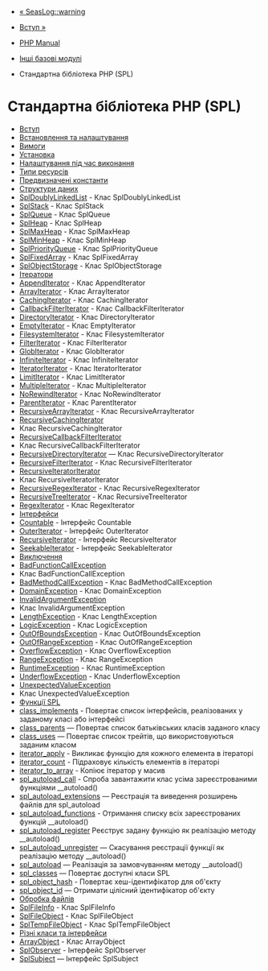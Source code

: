 - [« SeasLog::warning](seaslog.warning.md)
- [Вступ »](intro.spl.md)

- [PHP Manual](index.md)
- [Інші базові модулі](refs.basic.other.md)
- Стандартна бібліотека PHP (SPL)

# Стандартна бібліотека PHP (SPL)

- [Вступ](intro.spl.md)
- [Встановлення та налаштування](spl.setup.md)
- [Вимоги](spl.requirements.md)
- [Установка](spl.installation.md)
- [Налаштування під час виконання](spl.configuration.md)
- [Типи ресурсів](spl.resources.md)
- [Предвизначені константи](spl.constants.md)
- [Структури даних](spl.datastructures.md)
- [SplDoublyLinkedList](class.spldoublylinkedlist.md) - Клас
SplDoublyLinkedList
- [SplStack](class.splstack.md) - Клас SplStack
- [SplQueue](class.splqueue.md) - Клас SplQueue
- [SplHeap](class.splheap.md) - Клас SplHeap
- [SplMaxHeap](class.splmaxheap.md) - Клас SplMaxHeap
- [SplMinHeap](class.splminheap.md) - Клас SplMinHeap
- [SplPriorityQueue](class.splpriorityqueue.md) - Клас
SplPriorityQueue
- [SplFixedArray](class.splfixedarray.md) - Клас SplFixedArray
- [SplObjectStorage](class.splobjectstorage.md) - Клас
SplObjectStorage
- [Ітератори](spl.iterators.md)
- [AppendIterator](class.appenditerator.md) - Клас
AppendIterator
- [ArrayIterator](class.arrayiterator.md) - Клас ArrayIterator
- [CachingIterator](class.cachingiterator.md) - Клас
CachingIterator
- [CallbackFilterIterator](class.callbackfilteriterator.md) -
Клас CallbackFilterIterator
- [DirectoryIterator](class.directoryiterator.md) - Клас
DirectoryIterator
- [EmptyIterator](class.emptyiterator.md) - Клас EmptyIterator
- [FilesystemIterator](class.filesystemiterator.md) - Клас
FilesystemIterator
- [FilterIterator](class.filteriterator.md) - Клас
FilterIterator
- [GlobIterator](class.globiterator.md) - Клас GlobIterator
- [InfiniteIterator](class.infiniteiterator.md) - Клас
InfiniteIterator
- [IteratorIterator](class.iteratoriterator.md) - Клас
IteratorIterator
- [LimitIterator](class.limititerator.md) - Клас LimitIterator
- [MultipleIterator](class.multipleiterator.md) - Клас
MultipleIterator
- [NoRewindIterator](class.norewinditerator.md) - Клас
NoRewindIterator
- [ParentIterator](class.parentiterator.md) - Клас
ParentIterator
- [RecursiveArrayIterator](class.recursivearrayiterator.md) -
Клас RecursiveArrayIterator
- [RecursiveCachingIterator](class.recursivecachingiterator.md)
- Клас RecursiveCachingIterator
- [RecursiveCallbackFilterIterator](class.recursivecallbackfilteriterator.md)
- Клас RecursiveCallbackFilterIterator
- [RecursiveDirectoryIterator](class.recursivedirectoryiterator.md)
— Клас RecursiveDirectoryIterator
- [RecursiveFilterIterator](class.recursivefilteriterator.md) -
Клас RecursiveFilterIterator
- [RecursiveIteratorIterator](class.recursiveiteratoriterator.md)
- Клас RecursiveIteratorIterator
- [RecursiveRegexIterator](class.recursiveregexiterator.md) -
Клас RecursiveRegexIterator
- [RecursiveTreeIterator](class.recursivetreeiterator.md) -
Клас RecursiveTreeIterator
- [RegexIterator](class.regexiterator.md) - Клас RegexIterator
- [Інтерфейси](spl.interfaces.md)
- [Countable](class.countable.md) - Інтерфейс Countable
- [OuterIterator](class.outeriterator.md) - Інтерфейс
OuterIterator
- [RecursiveIterator](class.recursiveiterator.md) - Інтерфейс
RecursiveIterator
- [SeekableIterator](class.seekableiterator.md) - Інтерфейс
SeekableIterator
- [Виключення](spl.exceptions.md)
- [BadFunctionCallException](class.badfunctioncallexception.md)
- Клас BadFunctionCallException
- [BadMethodCallException](class.badmethodcallexception.md) -
Клас BadMethodCallException
- [DomainException](class.domainexception.md) - Клас
DomainException
- [InvalidArgumentException](class.invalidargumentexception.md)
- Клас InvalidArgumentException
- [LengthException](class.lengthexception.md) - Клас
LengthException
- [LogicException](class.logicexception.md) - Клас
LogicException
- [OutOfBoundsException](class.outofboundsexception.md) - Клас
OutOfBoundsException
- [OutOfRangeException](class.outofrangeexception.md) - Клас
OutOfRangeException
- [OverflowException](class.overflowexception.md) - Клас
OverflowException
- [RangeException](class.rangeexception.md) - Клас
RangeException
- [RuntimeException](class.runtimeexception.md) - Клас
RuntimeException
- [UnderflowException](class.underflowexception.md) - Клас
UnderflowException
- [UnexpectedValueException](class.unexpectedvalueexception.md)
- Клас UnexpectedValueException
- [Функції SPL](ref.spl.md)
- [class_implements](function.class-implements.md) - Повертає
список інтерфейсів, реалізованих у заданому класі або
інтерфейсі
- [class_parents](function.class-parents.md) — Повертає список
батьківських класів заданого класу
- [class_uses](function.class-uses.md) — Повертає список
трейтів, що використовуються заданим класом
- [iterator_apply](function.iterator-apply.md) - Викликає
функцію для кожного елемента в ітераторі
- [iterator_count](function.iterator-count.md) - Підраховує
кількість елементів в ітераторі
- [iterator_to_array](function.iterator-to-array.md) - Копіює
ітератор у масив
- [spl_autoload_call](function.spl-autoload-call.md) - Спроба
завантажити клас усіма зареєстрованими функціями
\_\_autoload()
- [spl_autoload_extensions](function.spl-autoload-extensions.md)
— Реєстрація та виведення розширень файлів для spl_autoload
- [spl_autoload_functions](function.spl-autoload-functions.md) -
Отримання списку всіх зареєстрованих функцій \_\_autoload()
- [spl_autoload_register](function.spl-autoload-register.md)
Реєструє задану функцію як реалізацію методу
\_\_autoload()
- [spl_autoload_unregister](function.spl-autoload-unregister.md)
— Скасування реєстрації функції як реалізацію методу
\_\_autoload()
- [spl_autoload](function.spl-autoload.md) — Реалізація за
замовчуванням методу \_\_autoload()
- [spl_classes](function.spl-classes.md) — Повертає доступні
класи SPL
- [spl_object_hash](function.spl-object-hash.md) - Повертає
хеш-ідентифікатор для об'єкту
- [spl_object_id](function.spl-object-id.md) — Отримати
цілісний ідентифікатор об'єкту
- [Обробка файлів](spl.files.md)
- [SplFileInfo](class.splfileinfo.md) - Клас SplFileInfo
- [SplFileObject](class.splfileobject.md) - Клас SplFileObject
- [SplTempFileObject](class.spltempfileobject.md) - Клас
SplTempFileObject
- [Різні класи та інтерфейси](spl.misc.md)
- [ArrayObject](class.arrayobject.md) - Клас ArrayObject
- [SplObserver](class.splobserver.md) - Інтерфейс SplObserver
- [SplSubject](class.splsubject.md) — Інтерфейс SplSubject
